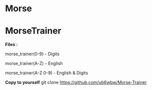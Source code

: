 # Morse
# MorseTrainer

**Files** **:**

  morse_trainer(0-9) - Digits
  
  morse_trainer(A-Z) - English
  
  morse_trainer(A-Z 0-9) - English & Digits

  

**Copy to yourself**    git clone https://github.com/ub6wbw/Morse-Trainer
